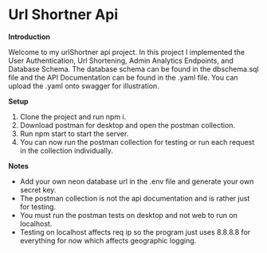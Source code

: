 ﻿# Url Shortner Api
 **Introduction**
 
 Welcome to my urlShortner api project. In this project I implemented the User Authentication, Url Shortening, Admin Analytics Endpoints, and Database Schema. The database schema can be found in the dbschema.sql file and the API Documentation can be found in the .yaml file. You can upload the .yaml onto swagger for illustration.

 **Setup**
 1. Clone the project and run npm i.
 2. Download postman for desktop and open the postman collection.
 3. Run npm start to start the server.
 4. You can now run the postman collection for testing or run each request in the collection individually.

**Notes**
- Add your own neon database url in the .env file and generate your own secret key.
- The postman collection is not the api documentation and is rather just for testing.
- You must run the postman tests on desktop and not web to run on localhost.
- Testing on localhost affects req ip so the program just uses 8.8.8.8 for everything for now which affects geographic logging.
